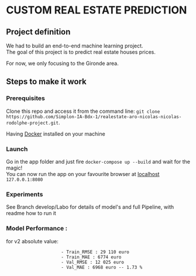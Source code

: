 # CUSTOM REAL ESTATE PREDICTION

## Project definition

We had to build an end-to-end machine learning project.  
The goal of this project is to predict real estate houses prices.

For now, we only focusing to the Gironde area.

## Steps to make it work

### Prerequisites

Clone this repo and access it from the command line: `git clone https://github.com/Simplon-IA-Bdx-1/realestate-aro-nicolas-nicolas-rodolphe-project.git`.

Having [Docker](https://docs.docker.com/get-docker/) installed on your machine

### Launch

Go in the app folder and just fire `docker-compose up --build` and wait for the magic!  
You can now run the app on your favourite browser at [localhost](127.0.0.1:8080) `127.0.0.1:8080`

### Experiments

See Branch develop/Labo for details of model's and full Pipeline, with readme how to run it

### Model Performance :
  for v2 absolute value:  
 
                         - Train_RMSE : 29 110 euro
                         - Train_MAE : 6774 euro
                         - Val_RMSE : 12 025 euro
                         - Val_MAE : 6968 euro -- 1.73 %
